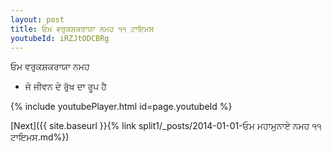 ```yaml
---
layout: post
title: ਓਮ ਵਰੁਕਸ਼ਕਰਾਯਾ ਨਮਹ ੧੧ ਟਾਇਮਸ
youtubeId: iRZJtODCBRg
---
```

 
 
 ਓਮ ਵਰੁਕਸ਼ਕਰਾਯਾ ਨਮਹ  
 
 -  ਜੋ ਜੀਵਨ ਦੇ ਰੁੱਖ ਦਾ ਰੂਪ ਹੈ 
 
  
 
  
 
 
 
 
 
 


{% include youtubePlayer.html id=page.youtubeId %}
 
[Next]({{ site.baseurl }}{% link  split1/_posts/2014-01-01-ਓਮ ਮਹਾਮੁਨਾਏ ਨਮਹ ੧੧ ਟਾਇਮਸ.md%})
 
